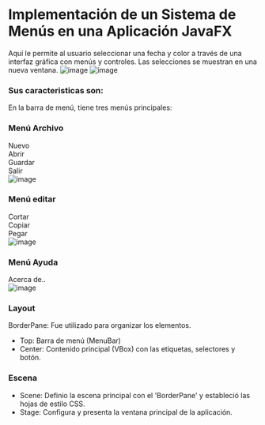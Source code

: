 # Implementación de un Sistema de Menús en una Aplicación JavaFX
Aquí le permite al usuario seleccionar una fecha y color a través de una interfaz gráfica con menús y controles. Las selecciones se muestran en una nueva ventana.
![image](https://github.com/vnssmb/programacion_deber1/assets/142614155/8897e1ba-6bee-4746-ba8c-6762018298a2)
![image](https://github.com/vnssmb/programacion_deber1/assets/142614155/df9de14c-d640-495a-9555-f0d57a3d8ca5)



### Sus caracteristicas son:
En la barra de menú, tiene tres menús principales:
### Menú Archivo
Nuevo <br>
Abrir <br>
Guardar <br>
Salir <br>
![image](https://github.com/vnssmb/programacion_deber1/assets/142614155/5db99b25-cfeb-4cbb-9061-c65e6de8c9bf)

### Menú editar
Cortar <br>
Copiar <br>
Pegar <br>
![image](https://github.com/vnssmb/programacion_deber1/assets/142614155/163ef726-49fd-4cb3-a7b8-245b613f8440)

### Menú Ayuda
Acerca de.. <br>
![image](https://github.com/vnssmb/programacion_deber1/assets/142614155/5f812417-fef3-4bc5-9052-218bfd10e1f2)

### Layout
BorderPane: Fue utilizado para organizar los elementos. <br>
* Top: Barra de menú (MenuBar) <br>
* Center: Contenido principal (VBox) con las etiquetas, selectores y botón.

### Escena
* Scene: Definio la escena principal con el 'BorderPane' y estableció las hojas de estilo CSS. <br>
* Stage: Configura y presenta la ventana principal de la aplicación.







